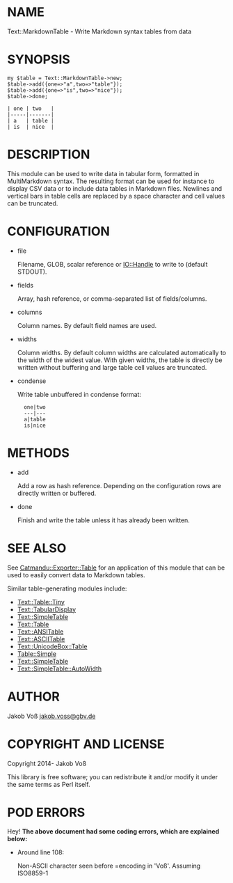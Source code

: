 # NAME

Text::MarkdownTable - Write Markdown syntax tables from data

# SYNOPSIS

    my $table = Text::MarkdownTable->new;
    $table->add({one=>"a",two=>"table"});
    $table->add({one=>"is",two=>"nice"});
    $table->done;

    | one | two   |
    |-----|-------|
    | a   | table |
    | is  | nice  |

# DESCRIPTION

This module can be used to write data in tabular form, formatted in
MultiMarkdown syntax. The resulting format can be used for instance to display
CSV data or to include data tables in Markdown files. Newlines and vertical
bars in table cells are replaced by a space character and cell values can be
truncated.

# CONFIGURATION

- file

    Filename, GLOB, scalar reference or [IO::Handle](https://metacpan.org/pod/IO::Handle) to write to (default STDOUT).

- fields

    Array, hash reference, or comma-separated list of fields/columns.

- columns

    Column names. By default field names are used.

- widths

    Column widths. By default column widths are calculated automatically to the
    width of the widest value. With given widths, the table is directly be written
    without buffering and large table cell values are truncated.

- condense

    Write table unbuffered in condense format:

        one|two
        ---|---
        a|table
        is|nice

# METHODS

- add

    Add a row as hash reference. Depending on the configuration rows are directly
    written or buffered.

- done

    Finish and write the table unless it has already been written.

# SEE ALSO

See [Catmandu::Exporter::Table](https://metacpan.org/pod/Catmandu::Exporter::Table) for an application of this module that can be
used to easily convert data to Markdown tables.

Similar table-generating modules include:

- [Text::Table::Tiny](https://metacpan.org/pod/Text::Table::Tiny)
- [Text::TabularDisplay](https://metacpan.org/pod/Text::TabularDisplay)
- [Text::SimpleTable](https://metacpan.org/pod/Text::SimpleTable)
- [Text::Table](https://metacpan.org/pod/Text::Table)
- [Text::ANSITable](https://metacpan.org/pod/Text::ANSITable)
- [Text::ASCIITable](https://metacpan.org/pod/Text::ASCIITable)
- [Text::UnicodeBox::Table](https://metacpan.org/pod/Text::UnicodeBox::Table)
- [Table::Simple](https://metacpan.org/pod/Table::Simple)
- [Text::SimpleTable](https://metacpan.org/pod/Text::SimpleTable)
- [Text::SimpleTable::AutoWidth](https://metacpan.org/pod/Text::SimpleTable::AutoWidth)

# AUTHOR

Jakob Voß <jakob.voss@gbv.de>

# COPYRIGHT AND LICENSE

Copyright 2014- Jakob Voß

This library is free software; you can redistribute it and/or modify
it under the same terms as Perl itself.

# POD ERRORS

Hey! **The above document had some coding errors, which are explained below:**

- Around line 108:

    Non-ASCII character seen before =encoding in 'Voß'. Assuming ISO8859-1
